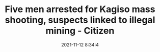 ---
"title": "Five men arrested for Kagiso mass shooting, suspects linked to illegal mining - Citizen"
"date": "2021-11-12 8:34:4"
"feed_name": "GOOGLENEWSMINING"
"feed_website": "https://news.google.com/search?q=mining%2Bincident&hl=en-US&gl=US&ceid=US:en"
"feed_rss": "https://news.google.com/rss/search?q=mining%2Bincident&hl=en-US&gl=US&ceid=US:en"
"link": "https://www.citizen.co.za/news/south-africa/crime/2908182/five-men-arrested-for-kagiso-mass-shooting-november-2021/"
"source": "{'href': 'https://www.citizen.co.za', 'title': 'Citizen'}"
"file": "_posts/2021-1-1-5c7878261cb38e84a525f2aa4038f34fc5b258c3.md"
"accident": "0"
"drilling": "0"
"dead": "0"
"injured": "0"
"arrested": "0"
"place": "unknown place"
"where": "unknown site"
"causes": "unknown"
"place_uri": "unknown place"
---